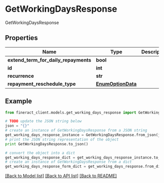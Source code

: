 # GetWorkingDaysResponse

GetWorkingDaysResponse

## Properties

Name | Type | Description | Notes
------------ | ------------- | ------------- | -------------
**extend_term_for_daily_repayments** | **bool** |  | [optional] 
**id** | **int** |  | [optional] 
**recurrence** | **str** |  | [optional] 
**repayment_reschedule_type** | [**EnumOptionData**](EnumOptionData.md) |  | [optional] 

## Example

```python
from fineract_client.models.get_working_days_response import GetWorkingDaysResponse

# TODO update the JSON string below
json = "{}"
# create an instance of GetWorkingDaysResponse from a JSON string
get_working_days_response_instance = GetWorkingDaysResponse.from_json(json)
# print the JSON string representation of the object
print GetWorkingDaysResponse.to_json()

# convert the object into a dict
get_working_days_response_dict = get_working_days_response_instance.to_dict()
# create an instance of GetWorkingDaysResponse from a dict
get_working_days_response_form_dict = get_working_days_response.from_dict(get_working_days_response_dict)
```
[[Back to Model list]](../README.md#documentation-for-models) [[Back to API list]](../README.md#documentation-for-api-endpoints) [[Back to README]](../README.md)



